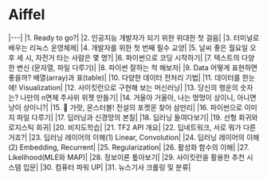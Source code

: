 # Aiffel
|---|
|1. Ready to go?|
|2. 인공지능 개발자가 되기 위한 위대한 첫 걸음|
|3. 터미널로 배우는 리눅스 운영체제|
|4. 개발자를 위한 첫 번째 필수 교양|
|5. 날씨 좋은 월요일 오후 세 시, 자전거 타는 사람은 몇 명?|
|6. 파이썬으로 코딩 시작하기|
|7. 텍스트의 다양한 변신 (문자열, 파일 다루기)|
|8. 파이썬 잘하는 척 해보자|
|9. Data 어떻게 표현하면 좋을까? 배열(array)과 표(table)|
|10. 다양한 데이터 전처리 기법|
|11. 데이터를 한눈에! Visualization|
|12. 사이킷런으로 구현해 보는 머신러닝|
|13. 당신의 행운의 숫자는? 나만의 n면체 주사위 위젯 만들기|
|14. 거울아 거울아, 나는 멍멍이 상이니, 아니면 냥이 상이니?|
|15. 🦄 가랏, 몬스터볼! 전설의 포켓몬 찾아 삼만리|
|16. 파이썬으로 이미지 파일 다루기|
|17. 딥러닝과 신경망의 본질|
|18. 딥러닝 들여다보기|
|19. 선형 회귀와 로지스틱 회귀|
|20. 비지도학습|
|21. TF2 API 개요|
|22. 딥네트워크, 서로 뭐가 다른 거죠?|
|23. 딥러닝 레이어의 이해(1) Linear, Convolution|
|24. 딥러닝 레이어의 이해(2) Embedding, Recurrent|
|25. Regularization|
|26. 활성화 함수의 이해|
|27. Likelihood(MLE와 MAP)|
|28. 정보이론 톺아보기|
|29. 사이킷런을 활용한 추천 시스템 입문|
|30. 컴퓨터 파워 UP|
|31. 뉴스기사 크롤링 및 분류|
